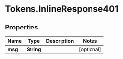 # Tokens.InlineResponse401

## Properties

Name | Type | Description | Notes
------------ | ------------- | ------------- | -------------
**msg** | **String** |  | [optional] 


